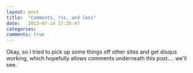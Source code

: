 ```yaml
---
layout: post
title:  "Comments, rss, and less"
date:   2013-07-14 17:35:47
categories: 
comments: true
---
```


Okay, so I tried to pick up some things off other sites and get disqus working, which hopefully allows comments underneath this post.... we'll see.
